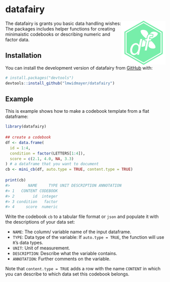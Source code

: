 
<!-- README.md is generated from README.Rmd. Please edit that file -->

# datafairy

<!-- badges: start -->
<!-- badges: end -->

<img src="man/figures/logo.svg" align="right" height="139" />

The datafairy is grants you basic data handling wishes: The packages
includes helper functions for creating minimaistic codebooks or
describing numeric and factor data.

## Installation

You can install the development version of datafairy from
[GitHub](https://github.com/) with:

``` r
# install.packages("devtools")
devtools::install_github("lmwidmayer/datafairy")
```

## Example

This is example shows how to make a codebook template from a flat
dataframe:

``` r
library(datafairy)

## create a codebook
df <- data.frame(
  id = 1:4,
  condition = factor(LETTERS[1:4]),
  score = c(2.1, 4.0, NA, 3.3)
) # a dataframe that you want to document
cb <- mini_cb(df, auto.type = TRUE, content.type = TRUE)

print(cb)
#>        NAME     TYPE UNIT DESCRIPTION ANNOTATION
#> 1   CONTENT CODEBOOK                            
#> 2        id  integer                            
#> 3 condition   factor                            
#> 4     score  numeric
```

Write the codebook `cb` to a tabular file format or `json` and populate
it with the descriptions of your data set:

- `NAME`: The column/ variable name of the input dataframe.
- `TYPE`: Data type of the variable: If `auto.type = TRUE`, the function
  will use `R`’s data types.
- `UNIT`: Unit of measurement.
- `DESCRIPTION`: Describe what the variable contains.
- `ANNOTATION`: Further comments on the variable.

Note that `content.type = TRUE` adds a row with the name `CONTENT` in
which you can describe to which data set this codebook belongs.

<!-- devtools::build_readme() -->
